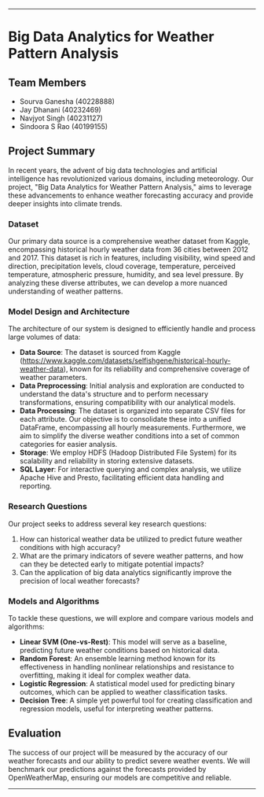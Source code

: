 ---

# Big Data Analytics for Weather Pattern Analysis

## Team Members
 - Sourva Ganesha (40228888)
 - Jay Dhanani (40232469)
 - Navjyot Singh (40231127)
 - Sindoora S Rao (40199155)

## Project Summary

In recent years, the advent of big data technologies and artificial intelligence has revolutionized various domains, including meteorology. Our project, "Big Data Analytics for Weather Pattern Analysis," aims to leverage these advancements to enhance weather forecasting accuracy and provide deeper insights into climate trends.

### Dataset

Our primary data source is a comprehensive weather dataset from Kaggle, encompassing historical hourly weather data from 36 cities between 2012 and 2017. This dataset is rich in features, including visibility, wind speed and direction, precipitation levels, cloud coverage, temperature, perceived temperature, atmospheric pressure, humidity, and sea level pressure. By analyzing these diverse attributes, we can develop a more nuanced understanding of weather patterns.

### Model Design and Architecture

The architecture of our system is designed to efficiently handle and process large volumes of data:

- **Data Source**: The dataset is sourced from Kaggle (https://www.kaggle.com/datasets/selfishgene/historical-hourly-weather-data), known for its reliability and comprehensive coverage of weather parameters.
- **Data Preprocessing**: Initial analysis and exploration are conducted to understand the data's structure and to perform necessary transformations, ensuring compatibility with our analytical models.
- **Data Processing**: The dataset is organized into separate CSV files for each attribute. Our objective is to consolidate these into a unified DataFrame, encompassing all hourly measurements. Furthermore, we aim to simplify the diverse weather conditions into a set of common categories for easier analysis.
- **Storage**: We employ HDFS (Hadoop Distributed File System) for its scalability and reliability in storing extensive datasets.
- **SQL Layer**: For interactive querying and complex analysis, we utilize Apache Hive and Presto, facilitating efficient data handling and reporting.

### Research Questions

Our project seeks to address several key research questions:

1. How can historical weather data be utilized to predict future weather conditions with high accuracy?
2. What are the primary indicators of severe weather patterns, and how can they be detected early to mitigate potential impacts?
3. Can the application of big data analytics significantly improve the precision of local weather forecasts?

### Models and Algorithms

To tackle these questions, we will explore and compare various models and algorithms:

- **Linear SVM (One-vs-Rest)**: This model will serve as a baseline, predicting future weather conditions based on historical data.
- **Random Forest**: An ensemble learning method known for its effectiveness in handling nonlinear relationships and resistance to overfitting, making it ideal for complex weather data.
- **Logistic Regression**: A statistical model used for predicting binary outcomes, which can be applied to weather classification tasks.
- **Decision Tree**: A simple yet powerful tool for creating classification and regression models, useful for interpreting weather patterns.

## Evaluation

The success of our project will be measured by the accuracy of our weather forecasts and our ability to predict severe weather events. We will benchmark our predictions against the forecasts provided by OpenWeatherMap, ensuring our models are competitive and reliable.

---